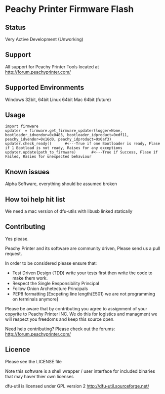 Peachy Printer Firmware Flash
==================

Status
-------------------------

Very Active Development (Unworking)

Support
--------------------------

All support for Peachy Printer Tools located at http://forum.peachyprinter.com/


Supported Environments
---------------------------
Windows 32bit, 64bit
Linux 64bit
Mac 64bit (future)


Usage
--------------------------

```
import firmware
updater  = firmware.get_firmware_updater(logger=None, bootloader_idvendor=0x0483, bootloader_idproduct=0xdf11, peachy_idvendor=0x16d0, peachy_idproduct=0x0af3)
updater.check_ready()      #<---True if one Bootloader is ready, Flase if 1 Bootload is not ready, Raises for any exceptions
updater.update(path_to_firmware)       #<---True if Success, Flase if Failed, Rasies for unexpected behaviour
```


Known issues
--------------------------
Alpha Software, everything should be assumed broken


How toi help hit list
--------------------------
We need a mac version of dfu-utils with libusb linked statically


Contributing 
--------------------------

Yes please. 

Peachy Printer and its software are community driven, Please send us a pull request.

In order to be considered please ensure that:
+ Test Driven Design (TDD) write your tests first then write the code to make them work.
+ Respect the Single Responsibility Principal
+ Follow Onion Archetecture Principals
+ PEP8 formatting [Excpeting line length(E501) we are not programming on terminals anymore]

Please be aware that by contributing you agree to assignment of your copyrite to Peachy Printer INC. We do this for logistics and managment we will respect you freedoms and keep this source open.

Need help contributing? Please check out the forums: http://forum.peachyprinter.com/


Licence
---------------------------

Please see the LICENSE file

Note this software is a shell wrapper / user interface for included binaries that may haver thier own licenses

dfu-util is licensed under GPL version 2
http://dfu-util.sourceforge.net/
